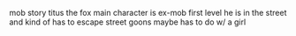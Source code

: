 mob story
titus the fox
main character is ex-mob
first level he is in the street and kind of has to escape street goons
maybe has to do w/ a girl

